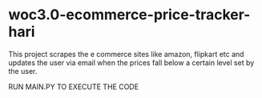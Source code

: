# woc3.0-ecommerce-price-tracker-hari
This project scrapes the e commerce sites like amazon, flipkart etc and updates the user via email when the prices fall below a certain level set by the user.

RUN MAIN.PY TO EXECUTE THE CODE
